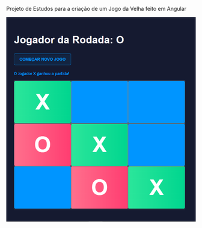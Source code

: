 Projeto de Estudos para a criação de um Jogo da Velha feito em Angular

<img src="src/assets/Screenshot_1.png">
